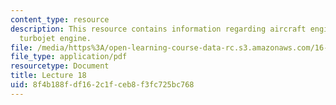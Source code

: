 ```yaml
---
content_type: resource
description: This resource contains information regarding aircraft engine modeling;
  turbojet engine.
file: /media/https%3A/open-learning-course-data-rc.s3.amazonaws.com/16-50-introduction-to-propulsion-systems-spring-2012/8f4b188fdf162c1fceb8f3fc725bc768_MIT16_50S12_lec18.pdf
file_type: application/pdf
resourcetype: Document
title: Lecture 18
uid: 8f4b188f-df16-2c1f-ceb8-f3fc725bc768
---
```

